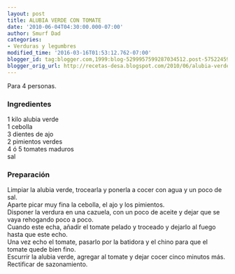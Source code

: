 ```yaml
---
layout: post
title: ALUBIA VERDE CON TOMATE
date: '2010-06-04T04:30:00.000-07:00'
author: Smurf Dad
categories:
- Verduras y legumbres
modified_time: '2016-03-16T01:53:12.762-07:00'
blogger_id: tag:blogger.com,1999:blog-5299957599287034512.post-5752245992354478116
blogger_orig_url: http://recetas-desa.blogspot.com/2010/06/alubia-verde-con-tomate.html
---
```


Para 4 personas.<br><h3>Ingredientes</h3><p>1 kilo alubia verde<br/>1 cebolla<br/>3 dientes de ajo<br/>2 pimientos verdes<br/>4 &oacute; 5 tomates maduros<br/>sal<br/></p><h3>Preparaci&oacute;n</h3><p>Limpiar la alubia verde, trocearla y ponerla a cocer con agua y un poco de sal.<br/>Aparte picar muy fina la cebolla, el ajo y los pimientos.<br/>Disponer la verdura en una cazuela, con un poco de aceite y dejar que se vaya rehogando poco a poco.<br/>Cuando este echa, a&ntilde;adir el tomate pelado y troceado y dejarlo al fuego hasta que este echo.<br/>Una vez echo el tomate, pasarlo por la batidora y el chino para que el tomate quede bien fino.<br/>Escurrir la alubia verde, agregar al tomate y dejar cocer cinco minutos m&aacute;s. Rectificar de sazonamiento.<br/></p>